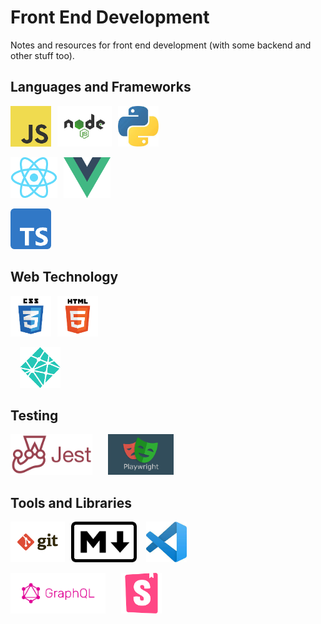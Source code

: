 # Front End Development

Notes and resources for front end development (with some backend and other stuff too).

## Languages and Frameworks

[<img height="65" style="max-height: 65px; padding-right: 10px;" src="./assets/logos/javascript-logo3.png"/>](https://github.com/coolinmc6/front-end-dev/tree/master/javascript)[<img style="max-height: 65px; padding-right: 10px;" src="./assets/logos/nodejs-logo.png" />](https://github.com/coolinmc6/front-end-dev/tree/master/nodejs)[<img style="max-height: 65px; padding-right: 10px;" src="./assets/logos/python-logo2.jpeg" />](https://github.com/coolinmc6/front-end-dev/tree/master/python)

[<img style="max-height: 65px; padding-right: 10px;" src="./assets/logos/react-logo2.png" />](https://github.com/coolinmc6/front-end-dev/tree/master/react)[<img style="max-height: 65px; padding-right: 10px;" src="./assets/logos/vue-logo.png" />](https://github.com/coolinmc6/front-end-dev/tree/master/vue)

[<img style="max-height: 65px; padding-right: 10px;" src="./assets/logos/typescript-logo.png" />](https://github.com/coolinmc6/front-end-dev/tree/master/typescript)

## Web Technology

[<img style="max-height: 65px; padding-right: 10px;" src="./assets/logos/css3-logo.png"  />](https://github.com/coolinmc6/front-end-dev/tree/master/css)[<img style="max-height: 65px; padding-right: 10px;" src="./assets/logos/html5-logo.png"  />](https://github.com/coolinmc6/front-end-dev/tree/master/html)

[<img style="max-height: 65px; padding-left: 15px" src="./assets/logos/netlify-logo3.png" />](https://github.com/coolinmc6/front-end-dev/tree/master/netlify)

## Testing

[<img style="max-height: 65px; padding-right: 10px;" src="./assets/logos/jest-logo2.png" />](https://github.com/coolinmc6/front-end-dev/tree/master/jest)[<img style="max-height: 65px; padding-left: 15px" src="./assets/logos/playwright-logo.png" />](https://github.com/coolinmc6/front-end-dev/tree/master/playwright)

## Tools and Libraries

[<img style="max-height: 65px; padding-right: 10px;" src="./assets/logos/git-logo.png" />](https://github.com/coolinmc6/front-end-dev/tree/master/git)[<img style="max-height: 65px" src="./assets/logos/markdown-logo.png" />](https://github.com/coolinmc6/front-end-dev/tree/master/markdown)[<img style="max-height: 65px; padding-left: 15px" src="./assets/logos/vscode-logo.jpeg" />](https://github.com/coolinmc6/front-end-dev/tree/master/vscode)

[<img style="max-height: 65px; padding-right: 10px;" src="./assets/logos/graphql-logo.png" />](https://github.com/coolinmc6/front-end-dev/tree/master/graphql)[<img style="max-height: 65px; padding-left: 15px" src="./assets/logos/storybook-logo.png" />](https://github.com/coolinmc6/front-end-dev/tree/master/storybook)